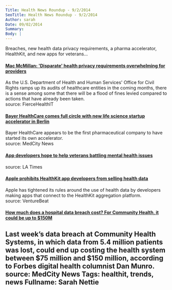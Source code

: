 ```yaml
---
Title: Health News Roundup - 9/2/2014
SeoTitle: Health News Roundup - 9/2/2014
Author: sarah
Date: 09/02/2014
Summary: 
Body: |
---
```

Breaches, new health data privacy requirements, a pharma accelerator, HealthKit, and new apps for veterans...

#### [Mac McMillan: 'Disparate' health privacy requirements overwhelming for providers](http://www.fiercehealthit.com/story/privacy-mac-mcmillan-hipaa-ocr-hhs-healthcare-himss/2014-08-22?page=full&utm_content=bufferc254f&utm_medium=social&utm_source=twitter.com&utm_campaign=buffer)
As the U.S. Department of Health and Human Services' Office for Civil Rights ramps up its audits of healthcare entities in the coming months, there is a sense among some that there will be a flood of fines levied compared to actions that have already been taken.<br>source: FierceHealthIT

#### [Bayer HealthCare comes full circle with new life science startup accelerator in Berlin](http://medcitynews.com/2014/08/bayer-healthcare-comes-full-circle-new-life-science-startup-accelerator-berlin/?utm_content=buffer7dba0&utm_medium=social&utm_source=twitter.com&utm_campaign=buffer)
Bayer HealthCare appears to be the first pharmaceutical company to have started its own accelerator. <br>source: MedCity News

#### [App developers hope to help veterans battling mental health issues](http://www.latimes.com/health/la-na-military-suicides-20140817-story.html?utm_content=bufferde5ad&utm_medium=social&utm_source=twitter.com&utm_campaign=buffer)
source: LA Times

#### [Apple prohibits HealthKit app developers from selling health data](http://venturebeat.com/2014/08/28/apple-prohibits-healthkit-app-developers-from-selling-health-data/?utm_content=bufferacb43&utm_medium=social&utm_source=twitter.com&utm_campaign=buffer)
Apple has tightened its rules around the use of health data by developers making apps that connect to the HealthKit aggregation platform.<br>source: VentureBeat

#### [How much does a hospital data breach cost? For Community Health, it could be up to $150M](http://medcitynews.com/2014/08/much-hospital-data-breach-cost-community-health-150m/?utm_content=buffer1ac77&utm_medium=social&utm_source=twitter.com&utm_campaign=buffer)
Last week’s data breach at Community Health Systems, in which data from 5.4 million patients was lost, could end up costing the health system between $75 million and $150 million, according to Forbes digital health columnist Dan Munro.<br>source: MedCity News
Tags: healthit, trends, news
Fullname: Sarah Nettie
---
